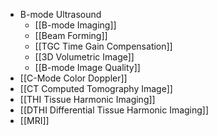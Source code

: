- B-mode Ultrasound
	- [[B-mode Imaging]]
	- [[Beam Forming]]
	- [[TGC Time Gain Compensation]]
	- [[3D Volumetric Image]]
	- [[B-mode Image Quality]]
- [[C-Mode Color Doppler]]
- [[CT  Computed Tomography Image]]
- [[THI Tissue Harmonic Imaging]]
- [[DTHI Differential Tissue Harmonic Imaging]]
- [[MRI]]